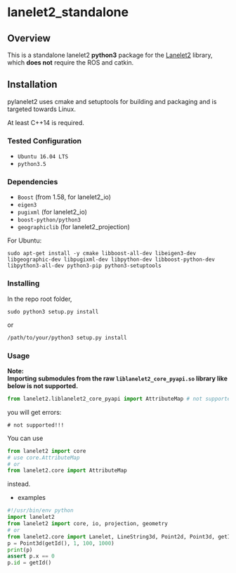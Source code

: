 # lanelet2_standalone

## Overview
This is a standalone lanelet2 **python3** package for the [Lanelet2](https://github.com/fzi-forschungszentrum-informatik/Lanelet2) library, which **does not** require the ROS and catkin.

## Installation
pylanelet2 uses cmake and setuptools for building and packaging and is targeted towards Linux.

At least C++14 is required.

### Tested Configuration
* `Ubuntu 16.04 LTS`
* `python3.5`

### Dependencies
* `Boost` (from 1.58, for lanelet2_io)
* `eigen3`
* `pugixml` (for lanelet2_io)
* `boost-python/python3`
* `geographiclib` (for lanelet2_projection)

For Ubuntu:
```shell
sudo apt-get install -y cmake libboost-all-dev libeigen3-dev libgeographic-dev libpugixml-dev libpython-dev libboost-python-dev libpython3-all-dev python3-pip python3-setuptools
```

### Installing
In the repo root folder,
```shell
sudo python3 setup.py install
```
or
```bash
/path/to/your/python3 setup.py install
```

### Usage
**Note:   
Importing submodules from the raw `liblanelet2_core_pyapi.so` library like below is not supported.**
```python
from lanelet2.liblanelet2_core_pyapi import AttributeMap # not supported!!!
```
you will get errors:
```
# not supported!!!
```

You can use
```python
from lanelet2 import core
# use core.AttributeMap
# or
from lanelet2.core import AttributeMap
```
instead.

* examples
```python
#!/usr/bin/env python
import lanelet2
from lanelet2 import core, io, projection, geometry
# or
from lanelet2.core import Lanelet, LineString3d, Point2d, Point3d, getId, LaneletMap, BoundingBox2d, BasicPoint2d
p = Point3d(getId(), 1, 100, 1000)
print(p)
assert p.x == 0
p.id = getId()
```

